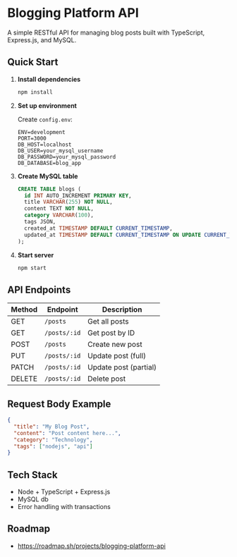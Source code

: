 # Blogging Platform API

A simple RESTful API for managing blog posts built with TypeScript, Express.js, and MySQL.

## Quick Start

1. **Install dependencies**
   ```bash
   npm install
   ```

2. **Set up environment**
   
   Create `config.env`:
   ```env
   ENV=development
   PORT=3000
   DB_HOST=localhost
   DB_USER=your_mysql_username
   DB_PASSWORD=your_mysql_password
   DB_DATABASE=blog_app
   ```

3. **Create MySQL table**
   ```sql
   CREATE TABLE blogs (
     id INT AUTO_INCREMENT PRIMARY KEY,
     title VARCHAR(255) NOT NULL,
     content TEXT NOT NULL,
     category VARCHAR(100),
     tags JSON,
     created_at TIMESTAMP DEFAULT CURRENT_TIMESTAMP,
     updated_at TIMESTAMP DEFAULT CURRENT_TIMESTAMP ON UPDATE CURRENT_TIMESTAMP
   );
   ```

4. **Start server**
   ```bash
   npm start
   ```

## API Endpoints

| Method | Endpoint | Description |
|--------|----------|-------------|
| GET    | `/posts` | Get all posts |
| GET    | `/posts/:id` | Get post by ID |
| POST   | `/posts` | Create new post |
| PUT    | `/posts/:id` | Update post (full) |
| PATCH  | `/posts/:id` | Update post (partial) |
| DELETE | `/posts/:id` | Delete post |

## Request Body Example

```json
{
  "title": "My Blog Post",
  "content": "Post content here...",
  "category": "Technology",
  "tags": ["nodejs", "api"]
}
```

## Tech Stack

- Node + TypeScript + Express.js
- MySQL db
- Error handling with transactions

## Roadmap

- https://roadmap.sh/projects/blogging-platform-api
